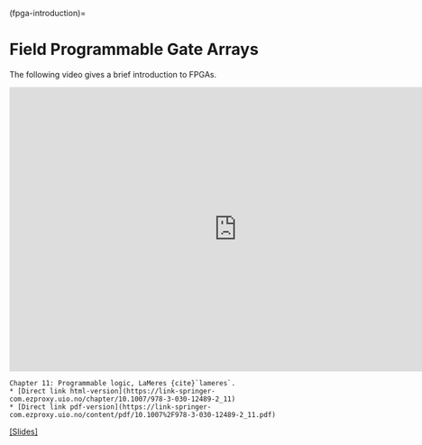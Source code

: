 (fpga-introduction)=
# Field Programmable Gate Arrays

The following video gives a brief introduction to FPGAs.

<div class="video-container">
<iframe width="806" height="504" src="https://www.youtube.com/embed/-bpNFbVPOdE" title="Introduction to FPGAs" frameborder="0" allow="accelerometer; autoplay; clipboard-write; encrypted-media; gyroscope; picture-in-picture" allowfullscreen></iframe>
</div>

```{admonition} Supplementary suggested reading:
Chapter 11: Programmable logic, LaMeres {cite}`lameres`.
* [Direct link html-version](https://link-springer-com.ezproxy.uio.no/chapter/10.1007/978-3-030-12489-2_11)
* [Direct link pdf-version](https://link-springer-com.ezproxy.uio.no/content/pdf/10.1007%2F978-3-030-12489-2_11.pdf)
```
<!--Video link: [https://www.youtube.com/watch?v=-bpNFbVPOdE](https://www.youtube.com/watch?v=-bpNFbVPOdE)-->
[[Slides]](https://www.uio.no/studier/emner/matnat/fys/FYS4220/h22/lecture-slides/introduction_fpgas.pdf)
<!--
<div class="video-container">
<iframe width="806" height="453" src="https://www.youtube.com/embed/2maAkrQzCkk" title="What is an FPGA?" frameborder="0" allow="accelerometer; autoplay; clipboard-write; encrypted-media; gyroscope; picture-in-picture" allowfullscreen></iframe>
</div>

<div class="video-container">
<iframe width="806" height="453" src="https://www.youtube.com/embed/gUsHwi4M4xE" title="EEVblog #496 - What Is An FPGA?" frameborder="0" allow="accelerometer; autoplay; clipboard-write; encrypted-media; gyroscope; picture-in-picture" allowfullscreen></iframe>
</div>
-->
